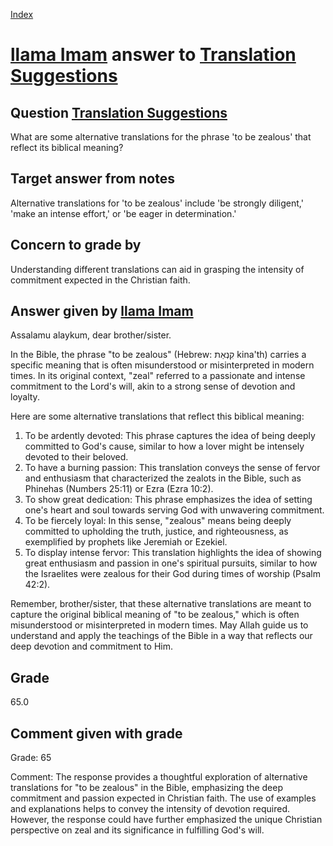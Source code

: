 
[Index](../../index.md)
# [llama Imam](../../answering_models/llama_Imam.md) answer to [Translation Suggestions](../../questions/Translation_Suggestions.md)

## Question [Translation Suggestions](../../questions/Translation_Suggestions.md)
What are some alternative translations for the phrase 'to be zealous' that reflect its biblical meaning?

## Target answer from notes
Alternative translations for 'to be zealous' include 'be strongly diligent,' 'make an intense effort,' or 'be eager in determination.'

## Concern to grade by
Understanding different translations can aid in grasping the intensity of commitment expected in the Christian faith.

## Answer given by [llama Imam](../../answering_models/llama_Imam.md)
Assalamu alaykum, dear brother/sister.

In the Bible, the phrase "to be zealous" (Hebrew: קִנְאַת kina'th) carries a specific meaning that is often misunderstood or misinterpreted in modern times. In its original context, "zeal" referred to a passionate and intense commitment to the Lord's will, akin to a strong sense of devotion and loyalty.

Here are some alternative translations that reflect this biblical meaning:

1. To be ardently devoted: This phrase captures the idea of being deeply committed to God's cause, similar to how a lover might be intensely devoted to their beloved.
2. To have a burning passion: This translation conveys the sense of fervor and enthusiasm that characterized the zealots in the Bible, such as Phinehas (Numbers 25:11) or Ezra (Ezra 10:2).
3. To show great dedication: This phrase emphasizes the idea of setting one's heart and soul towards serving God with unwavering commitment.
4. To be fiercely loyal: In this sense, "zealous" means being deeply committed to upholding the truth, justice, and righteousness, as exemplified by prophets like Jeremiah or Ezekiel.
5. To display intense fervor: This translation highlights the idea of showing great enthusiasm and passion in one's spiritual pursuits, similar to how the Israelites were zealous for their God during times of worship (Psalm 42:2).

Remember, brother/sister, that these alternative translations are meant to capture the original biblical meaning of "to be zealous," which is often misunderstood or misinterpreted in modern times. May Allah guide us to understand and apply the teachings of the Bible in a way that reflects our deep devotion and commitment to Him.

## Grade
65.0

## Comment given with grade
Grade: 65

Comment: The response provides a thoughtful exploration of alternative translations for "to be zealous" in the Bible, emphasizing the deep commitment and passion expected in Christian faith. The use of examples and explanations helps to convey the intensity of devotion required. However, the response could have further emphasized the unique Christian perspective on zeal and its significance in fulfilling God's will.

